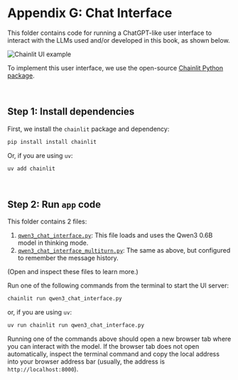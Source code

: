 # Appendix G: Chat Interface



This folder contains code for running a ChatGPT-like user interface to interact with the LLMs used and/or developed in this book, as shown below.



![Chainlit UI example](https://sebastianraschka.com/images/LLMs-from-scratch-images/bonus/qwen/qwen3-chainlit.gif)



To implement this user interface, we use the open-source [Chainlit Python package](https://github.com/Chainlit/chainlit).

&nbsp;
## Step 1: Install dependencies

First, we install the `chainlit` package and dependency:

```bash
pip install install chainlit
```

Or, if you are using `uv`:

```bash
uv add chainlit
```



&nbsp;

## Step 2: Run `app` code

This folder contains 2 files:

1. [`qwen3_chat_interface.py`](qwen3_chat_interface.py): This file loads and uses the Qwen3 0.6B model in thinking mode. 
2. [`qwen3_chat_interface_multiturn.py`](qwen3_chat_interface_multiturn.py): The same as above, but configured to remember the message history.

(Open and inspect these files to learn more.)

Run one of the following commands from the terminal to start the UI server:

```bash
chainlit run qwen3_chat_interface.py
```

or, if you are using `uv`:

```bash
uv run chainlit run qwen3_chat_interface.py
```

Running one of the commands above should open a new browser tab where you can interact with the model. If the browser tab does not open automatically, inspect the terminal command and copy the local address into your browser address bar (usually, the address is `http://localhost:8000`).